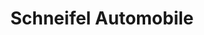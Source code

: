 ---
title: "Schneifel Automobile"
url: /hallschlag/schneifel-automobile-koelner-strasse/
shop: Autowerkstatt
---